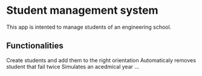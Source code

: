# Student management system

This app is intented to manage students of an engineering school. 


## Functionalities 

Create students and add them to the right orientation 
Automaticaly removes student that fail twice
Simulates an acedmical year 
...




